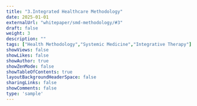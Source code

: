 ```yaml
---
title: "3.Integrated Healthcare Methodology"
date: 2025-01-01
externalUrl: "whitepaper/smd-methodology/#3"
draft: false
weight: 3
description: ""
tags: ["Health Methodology","Systemic Medicine","Integrative Therapy"]
showViews: false
showLikes: false
showAuthor: true
showZenMode: false
showTableOfContents: true
layoutBackgroundHeaderSpace: false
sharingLinks: false
showComments: false
type: 'sample'
---
```


